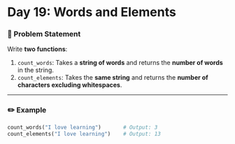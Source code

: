 # Day 19: Words and Elements


### 🔹 Problem Statement  
Write **two functions**:

1. `count_words`: Takes a **string of words** and returns the **number of words** in the string.
2. `count_elements`: Takes the **same string** and returns the **number of characters excluding whitespaces**.

---

### ✏️ Example

```python
count_words("I love learning")       # Output: 3
count_elements("I love learning")    # Output: 13
